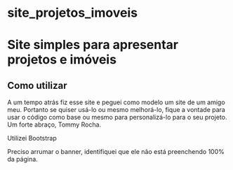 # site_projetos_imoveis

<h1>Site simples para apresentar projetos e imóveis</h1>

<h2>Como utilizar</h2>

<p>A um tempo atrás fiz esse site e peguei como modelo um site de um amigo meu. Portanto se quiser usá-lo ou mesmo melhorá-lo, fique a vontade para usar o código como base ou mesmo para personalizá-lo para o seu projeto. Um forte abraço, Tommy Rocha. </p>

<p>Utilizei Bootstrap</p>

Preciso arrumar o banner, identifiquei que ele não está preenchendo 100% da página.



